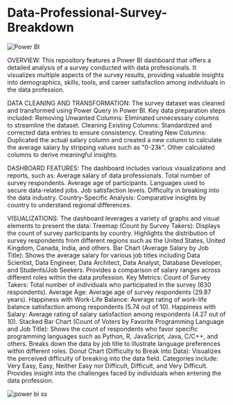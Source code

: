 # Data-Professional-Survey-Breakdown

![Power BI](https://img.shields.io/badge/Made%20with-Power%20BI-orange)

OVERVIEW:
This repository features a Power BI dashboard that offers a detailed analysis of a survey conducted with data professionals. It visualizes multiple aspects of the survey results, providing valuable insights into demographics, skills, tools, and career satisfaction among individuals in the data profession.

DATA CLEANING AND TRANSFORMATION:
The survey dataset was cleaned and transformed using Power Query in Power BI. 
Key data preparation steps included:
Removing Unwanted Columns: Eliminated unnecessary columns to streamline the dataset.
Cleaning Existing Columns: Standardized and corrected data entries to ensure consistency.
Creating New Columns:
Duplicated the actual salary column and created a new column to calculate the average salary by stripping values such as "0-23k".
Other calculated columns to derive meaningful insights.

DASHBOARD FEATURES:
The dashboard includes various visualizations and reports, such as:
Average salary of data professionals.
Total number of survey respondents.
Average age of participants.
Languages used to secure data-related jobs.
Job satisfaction levels.
Difficulty in breaking into the data industry.
Country-Specific Analysis:
Comparative insights by country to understand regional differences.

VISUALIZATIONS:
The dashboard leverages a variety of graphs and visual elements to present the data:
Treemap (Count by Survey Takers):
Displays the count of survey participants by country.
Highlights the distribution of survey respondents from different regions such as the United States, United Kingdom, Canada, India, and others.
Bar Chart (Average Salary by Job Title):
Shows the average salary for various job titles including Data Scientist, Data Engineer, Data Architect, Data Analyst, Database Developer, and Students/Job Seekers.
Provides a comparison of salary ranges across different roles within the data profession.
Key Metrics:
Count of Survey Takers: Total number of individuals who participated in the survey (630 respondents).
Average Age: Average age of survey respondents (29.87 years).
Happiness with Work-Life Balance: Average rating of work-life balance satisfaction among respondents (5.74 out of 10).
Happiness with Salary: Average rating of salary satisfaction among respondents (4.27 out of 10).
Stacked Bar Chart (Count of Voters by Favorite Programming Language and Job Title):
Shows the count of respondents who favor specific programming languages such as Python, R, JavaScript, Java, C/C++, and others.
Breaks down the data by job title to illustrate language preferences within different roles.
Donut Chart (Difficulty to Break into Data):
Visualizes the perceived difficulty of breaking into the data field.
Categories include: Very Easy, Easy, Neither Easy nor Difficult, Difficult, and Very Difficult.
Provides insight into the challenges faced by individuals when entering the data profession.




![power bi ss](https://github.com/ShaikhMdRehan2209/Heart-Disease-Prediction-Model/assets/155943248/37f35602-f99f-485d-8bc5-1b696a0b2361)


